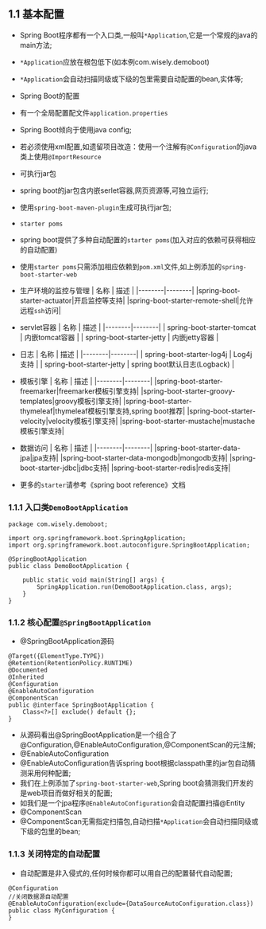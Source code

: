 ## 1.1 基本配置
- Spring Boot程序都有一个入口类,一般叫`*Application`,它是一个常规的java的main方法;
 - `*Application`应放在根包低下(如本例com.wisely.demoboot)
 - `*Application`会自动扫描同级或下级的包里需要自动配置的bean,实体等;

- Spring Boot的配置
 - 有一个全局配置配文件`application.properties`
 - Spring Boot倾向于使用java config;
 - 若必须使用xml配置,如遗留项目改造：使用一个注解有`@Configuration`的java类上使用`@ImportResource`

- 可执行jar包
 - spring boot的jar包含内嵌serlet容器,网页资源等,可独立运行;
 - 使用`spring-boot-maven-plugin`生成可执行jar包;

- `starter poms`
 - spring boot提供了多种自动配置的`starter poms`(加入对应的依赖可获得相应的自动配置)
 - 使用`starter poms`只需添加相应依赖到`pom.xml`文件,如上例添加的`spring-boot-starter-web`

 - 生产环境的监控与管理
  | 名称 | 描述 |
|--------|--------|
|spring-boot-starter-actuator|开启监控等支持|
|spring-boot-starter-remote-shell|允许远程`ssh`访问|

 - servlet容器
| 名称 | 描述 |
|--------|--------|
|    spring-boot-starter-tomcat    |      内嵌tomcat容器  |
|    spring-boot-starter-jetty    |     内嵌jetty容器   |

 - 日志
| 名称 | 描述 |
|--------|--------|
|    spring-boot-starter-log4j    |      Log4j支持 |
|    spring-boot-starter-jetty    |     spring boot默认日志(Logback)   |

 - 模板引擎
 | 名称 | 描述 |
|--------|--------|
|spring-boot-starter-freemarker|freemarker模板引擎支持|
|spring-boot-starter-groovy-templates|groovy模板引擎支持|
|spring-boot-starter-thymeleaf|thymeleaf模板引擎支持,spring boot推荐|
|spring-boot-starter-velocity|velocity模板引擎支持|
|spring-boot-starter-mustache|mustache模板引擎支持|

  - 数据访问
 | 名称 | 描述 |
|--------|--------|
|spring-boot-starter-data-jpa|jpa支持|
|spring-boot-starter-data-mongodb|mongodb支持|
|spring-boot-starter-jdbc|jdbc支持|
|spring-boot-starter-redis|redis支持|

 - 更多的`starter`请参考《spring boot reference》文档

### 1.1.1 入口类`DemoBootApplication`

```
package com.wisely.demoboot;

import org.springframework.boot.SpringApplication;
import org.springframework.boot.autoconfigure.SpringBootApplication;

@SpringBootApplication
public class DemoBootApplication {

    public static void main(String[] args) {
        SpringApplication.run(DemoBootApplication.class, args);
    }
}

```
### 1.1.2 核心配置`@SpringBootApplication`
- @SpringBootApplication源码
```
@Target({ElementType.TYPE})
@Retention(RetentionPolicy.RUNTIME)
@Documented
@Inherited
@Configuration
@EnableAutoConfiguration
@ComponentScan
public @interface SpringBootApplication {
    Class<?>[] exclude() default {};
}
```
- 从源码看出@SpringBootApplication是一个组合了@Configuration,@EnableAutoConfiguration,@ComponentScan的元注解;
- @EnableAutoConfiguration
 - @EnableAutoConfiguration告诉spring boot根据classpath里的jar包自动猜测采用何种配置;
 - 我们在上例添加了`spring-boot-starter-web`,Spring boot会猜测我们开发的是web项目而做好相关的配置;
 - 如我们是一个jpa程序`@EnableAutoConfiguration`会自动配置扫描@Entity
- @ComponentScan
 - @ComponentScan无需指定扫描包,自动扫描`*Application`会自动扫描同级或下级的包里的bean;

### 1.1.3 关闭特定的自动配置
- 自动配置是非入侵式的,任何时候你都可以用自己的配置替代自动配置;
```
@Configuration
//关闭数据源自动配置
@EnableAutoConfiguration(exclude={DataSourceAutoConfiguration.class})
public class MyConfiguration {
}
```
